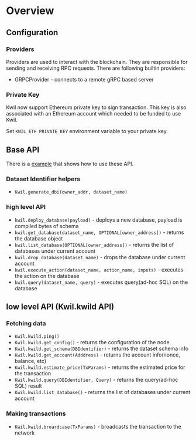 # Overview

## Configuration

### Providers

Providers are used to interact with the blockchain. They are responsible for sending and receiving RPC requests. 
There are following builtin providers:
* GRPCProvider - connects to a remote gRPC based server

### Private Key

Kwil now support Ethereum private key to sign transaction. This key is also associated
with an Ethereum account which needed to be funded to use Kwil.

Set `KWIL_ETH_PRIVATE_KEY` environment variable to your private key.


## Base API

There is a [example](https://github.com/kwilteam/kwil.py/blob/main/examples/lifecycle.py) that shows how to use these API.

### Dataset Identifier helpers

* `Kwil.generate_dbi(owner_addr, dataset_name)`

### high level API

* `kwil.deploy_database(payload)` - deploys a new database, payload is compiled bytes of schema
* `kwil.get_database(dataset_name, OPTIONAL[owner_address])` - returns the database object
* `kwil.list_database(OPTIONAL[owner_address])` - returns the list of databases under current account
* `kwil.drop_database(dataset_name)` - drops the database under current account
* `kwil.execute_action(dataset_name, action_name, inputs)` - executes the action on the database
* `kwil.query(dataset_name, query)` - executes query(ad-hoc SQL) on the database

## low level API (Kwil.kwild API)

### Fetching data

* `Kwil.kwild.ping()`
* `Kwil.kwild.get_config()` - returns the configuration of the node
* `Kwil.kwild.get_schema(DBIdentifier)` - returns the dataset schema info
* `Kwil.kwild.get_account(Adddress)` - returns the account info(nonce, balance, etc)
* `Kwil.kwild.estimate_price(TxParams)` - returns the estimated price for the transaction
* `Kwil.kwild.query(DBIdentifier, Query)` - returns the query(ad-hoc SQL) result
* `Kwil.kwild.list_database()` - returns the list of databases under current account

### Making transactions

* `Kwil.kwild.broardcase(TxParams)` - broadcasts the transaction to the network
